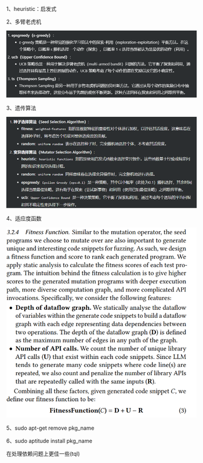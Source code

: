 1、heuristic：启发式

2、多臂老虎机

![img.png](picture/img.png)

3、遗传算法

![img.png](picture/img1.png)

4、适应度函数

![img.png](picture/img2.png)

5、sudo apt-get remove pkg_name

6、sudo aptitude install pkg_name

在处理依赖问题上更佳一些(tql)